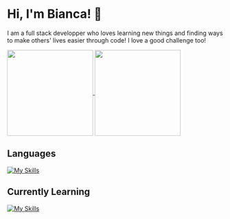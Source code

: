 <h1>Hi, I'm Bianca! 👋</h1>
<p>I am a full stack developper who loves learning new things and finding ways to make others' lives easier through code! I love a good challenge too!</p>
<p><!--Languages--->
  <a href="https://github-readme-stats-bianca-8s-projects.vercel.app"> <!---https://github.com/bianca-8/convoychat--->
    <img height=200 align="center" src="https://github-readme-stats.vercel.app/api/top-langs?username=bianca-8&layout=compact&langs_count=8&card_width=320&theme=dracula" />
  </a>
  <!---Stats -- 
  - rank_icon can change to default/percentile/github
  - include_all_commits=true--->
  <a href="https://github.com/bianca-8/github-readme-stats"> <!---https://github.com/bianca-8/github-readme-stats--->
    <img height=200 align="center" src="https://github-readme-stats.vercel.app/api?username=bianca-8&theme=dracula&rank_icon=github" />
  </a>
</p>

<!---Themes
dark, radical, merko, gruvbox, tokyonight, onedark, cobalt, synthwave, highcontrast, dracula).--->

<!--! Top languages
&langs_count=5
[![Top Langs](https://github-readme-stats.vercel.app/api/top-langs/?username=anuraghazra&layout=donut&theme=dracula)](https://github.com/bianca-8/github-readme-stats)
[![Top Langs](https://github-readme-stats.vercel.app/api/top-langs/?username=bianca-8&layout=pie&theme=dracula)](https://github.com/bianca-8/github-readme-stats)-->
<!---![Top Langs](https://github-readme-stats.vercel.app/api/top-langs/?username=bianca-8&hide_progress=true&theme=dracula)--->

<!---
<h2>Pinned</h2>

[![Readme Card](https://github-readme-stats.vercel.app/api/pin/?username=bianca-8&repo=github-readme-stats)](https://github.com/bianca-8/github-readme-stats)
--->

<!---! Visitor badge
[visitors](https://visitor-badge.glitch.me/badge?page_id=page.id&left_color=green&right_color=red)--->

<h2>Languages</h2>

[![My Skills](https://skillicons.dev/icons?i=py,java,html,css)](https://skillicons.dev)


<h2>Currently Learning</h2>

[![My Skills](https://skillicons.dev/icons?i=c,cs,cpp,js,unity)](https://skillicons.dev)
